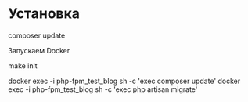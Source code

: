 # Установка

composer update

Запускаем Docker

make init

docker exec  -i php-fpm_test_blog sh -c 'exec composer update'
docker exec  -i php-fpm_test_blog sh -c 'exec php artisan migrate'
